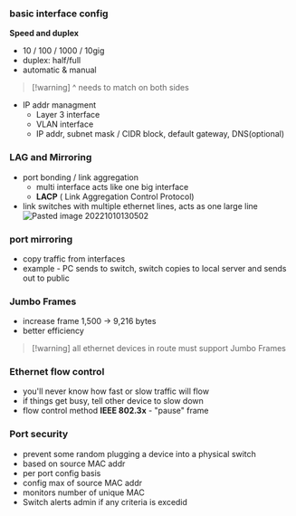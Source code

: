 ### basic interface config
**Speed and duplex**
- 10 / 100 / 1000 / 10gig
- duplex: half/full
- automatic & manual
> [!warning] ^ needs to match on both sides

- IP addr managment
	- Layer 3 interface 
	- VLAN interface
	- IP addr, subnet mask / CIDR block, default gateway, DNS(optional)

### LAG and Mirroring
- port bonding / link aggregation
	- multi interface acts like one big interface
	- **LACP** ( Link Aggregation Control Protocol)
- link switches with multiple ethernet lines, acts as one large line
![Pasted image 20221010130502](/vault/%F0%9F%93%81developer/N10-008__CompTIA__Network+/_attachments/Pasted__image__20221010130502.png)

### port mirroring
- copy traffic from interfaces
- example - PC sends to switch, switch copies to local server and sends out to public

### Jumbo Frames
- increase frame 1,500 -> 9,216 bytes
- better efficiency 
> [!warning] all ethernet devices in route must support Jumbo Frames

### Ethernet flow control
- you'll never know how fast or slow traffic will flow
- if things get busy, tell other device to slow down
- flow control method **IEEE 802.3x** - "pause" frame

### Port security
- prevent some random plugging a device into a physical switch
- based on source MAC addr
- per port config basis
- config max of source MAC addr
- monitors number of unique MAC
- Switch alerts admin if any criteria is excedid 